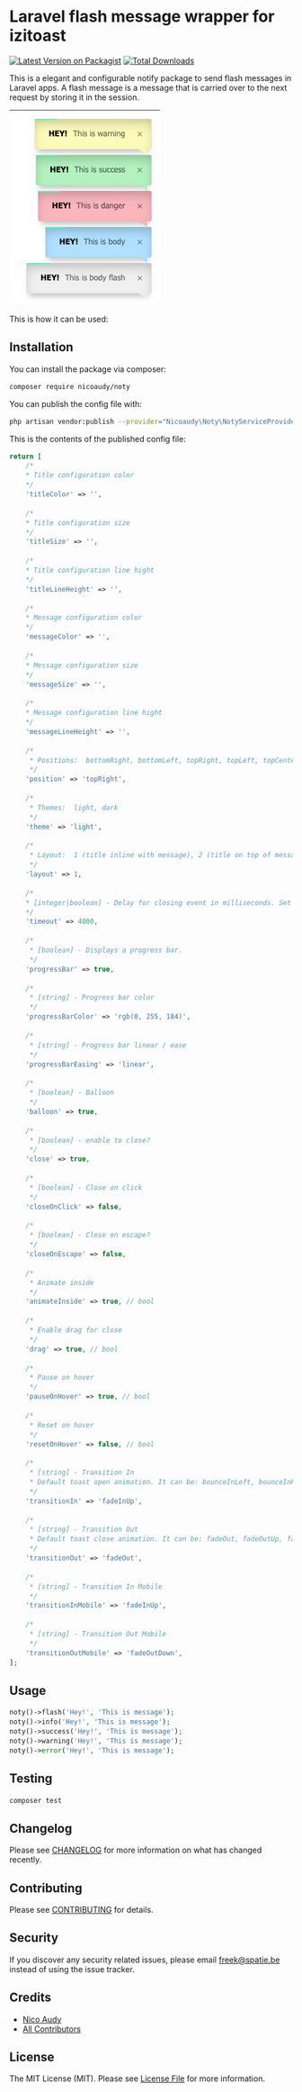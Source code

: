 # Laravel flash message wrapper for izitoast

[![Latest Version on Packagist](https://img.shields.io/packagist/v/spatie/noty.svg?style=flat-square)](https://packagist.org/packages/nicoaudy/noty)
[![Total Downloads](https://img.shields.io/packagist/dt/spatie/noty.svg?style=flat-square)](https://packagist.org/packages/nicoaudy/noty)

This is a elegant and configurable notify package to send flash messages in Laravel apps. A flash message is a message that is carried over to the next request by storing it in the session.


![Screenshot](./screenshots/noty-screenshot.png "Screenshot")


This is how it can be used:

## Installation

You can install the package via composer:

```bash
composer require nicoaudy/noty
```

You can publish the config file with:

```bash
php artisan vendor:publish --provider="Nicoaudy\Noty\NotyServiceProvider"
```

This is the contents of the published config file:

```php
return [
    /*
    * Title configuration color
    */
    'titleColor' => '',

    /*
    * Title configuration size
    */
    'titleSize' => '',

    /*
    * Title configuration line hight
    */
    'titleLineHeight' => '',

    /*
    * Message configuration color
    */
    'messageColor' => '',

    /*
    * Message configuration size
    */
    'messageSize' => '',

    /*
    * Message configuration line hight
    */
    'messageLineHeight' => '',

    /*
     * Positions:  bottomRight, bottomLeft, topRight, topLeft, topCenter, bottomCenter, center
     */
    'position' => 'topRight',

    /*
     * Themes:  light, dark
     */
    'theme' => 'light',

    /*
     * Layout:  1 (title inline with message), 2 (title on top of message)
     */
    'layout' => 1,

    /*
    * [integer|boolean] - Delay for closing event in milliseconds. Set false for sticky notifications.
    */
    'timeout' => 4000,

    /*
     * [boolean] - Displays a progress bar.
     */
    'progressBar' => true,

    /*
     * [string] - Progress bar color
     */
    'progressBarColor' => 'rgb(0, 255, 184)',

    /*
     * [string] - Progress bar linear / ease
     */
    'progressBarEasing' => 'linear',

    /*
     * [boolean] - Balloon
     */
    'balloon' => true,

    /*
     * [boolean] - enable to close?
     */
    'close' => true,

    /*
     * [boolean] - Close on click
     */
    'closeOnClick' => false,

    /*
     * [boolean] - Close on escape?
     */
    'closeOnEscape' => false,

    /*
     * Animate inside
     */
    'animateInside' => true, // bool

    /*
     * Enable drag for close
     */
    'drag' => true, // bool

    /*
     * Pause on hover
     */
    'pauseOnHover' => true, // bool

    /*
     * Reset on hover
     */
    'resetOnHover' => false, // bool

    /*
     * [string] - Transition In
     * Default toast open animation. It can be: bounceInLeft, bounceInRight, bounceInUp, bounceInDown, fadeIn, fadeInDown, fadeInUp, fadeInLeft, fadeInRight or flipInX.
     */
    'transitionIn' => 'fadeInUp',

    /*
     * [string] - Transition Out
     * Default toast close animation. It can be: fadeOut, fadeOutUp, fadeOutDown, fadeOutLeft, fadeOutRight, flipOutX
     */
    'transitionOut' => 'fadeOut',

    /*
     * [string] - Transition In Mobile
     */
    'transitionInMobile' => 'fadeInUp',

    /*
     * [string] - Transition Out Mobile
     */
    'transitionOutMobile' => 'fadeOutDown',
];
```

## Usage

```php
noty()->flash('Hey!', 'This is message');
noty()->info('Hey!', 'This is message');
noty()->success('Hey!', 'This is message');
noty()->warning('Hey!', 'This is message');
noty()->error('Hey!', 'This is message');
```

## Testing

```bash
composer test
```

## Changelog

Please see [CHANGELOG](CHANGELOG.md) for more information on what has changed recently.

## Contributing

Please see [CONTRIBUTING](CONTRIBUTING.md) for details.

## Security

If you discover any security related issues, please email freek@spatie.be instead of using the issue tracker.

## Credits

-   [Nico Audy](https://github.com/NicoAudy)
-   [All Contributors](../../contributors)

## License

The MIT License (MIT). Please see [License File](LICENSE.md) for more information.
